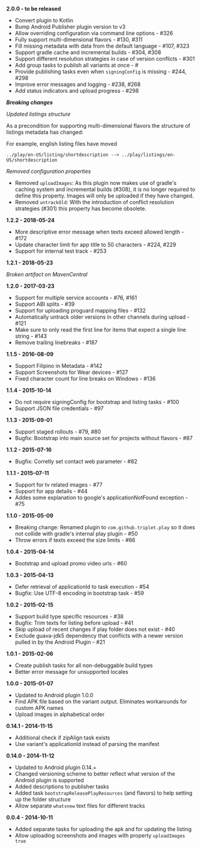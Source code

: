 **2.0.0 - to be released**

* Convert plugin to Kotlin
* Bump Android Publisher plugin version to v3
* Allow overriding configuration via command line options - #326
* Fully support multi-dimensional flavors - #130, #311
* Fill missing metadata with data from the default language - #107, #323
* Support gradle cache and incremental builds - #304, #308
* Support different resolution strategies in case of version conflicts - #301
* Add group tasks to publish all variants at once - #
* Provide publishing tasks even when `signingConfig` is missing - #244, #298
* Improve error messages and logging - #238, #268
* Add status indicators and upload progress - #298

***Breaking changes***

*Updated listings structure*

As a precondition for supporting multi-dimensional flavors the structure of listings metadata 
has changed:

For example, english listing files have moved 

```
../play/en-US/listing/shortdescription --> ../play/listings/en-US/shortdescription
```

*Removed configuration properties*

* Removed `uploadImages`: As this plugin now makes use of gradle's caching system and
incremental builds (#308), it is no longer required to define this property. 
Images will only be uploaded if they have changed.
* Removed `untrackOld`: With the introduction of conflict resolution strategies (#301) 
this property has become obsolete.

**1.2.2 - 2018-05-24**

* More descriptive error message when texts exceed allowed length - #172
* Update character limit for app title to 50 characters - #224, #229
* Support for internal test track - #253

**1.2.1 - 2018-05-23**

*Broken artifact on MavenCentral*

**1.2.0 - 2017-03-23**

* Support for multiple service accounts - #76, #161
* Support ABI splits - #39
* Support for uploading proguard mapping files - #132
* Automatically untrack older versions in other channels during upload - #121
* Make sure to only read the first line for items that expect a single line string - #143
* Remove trailing linebreaks - #187

**1.1.5 - 2016-08-09**

* Support Filipino in Metadata - #142
* Support Screenshots for Wear devices - #127
* Fixed character count for line breaks on Windows - #136

**1.1.4 - 2015-10-14**

* Do not require signingConfig for bootstrap and listing tasks - #100
* Support JSON file credentials - #97

**1.1.3 - 2015-09-01**

* Support staged rollouts - #79, #80
* Bugfix: Bootstrap into main source set for projects without flavors - #87

**1.1.2 - 2015-07-16**

* Bugfix: Corretly set contact web parameter - #82

**1.1.1 - 2015-07-11**

* Support for tv related images - #77
* Support for app details - #44
* Addes some explanation to google's applicationNotFound exception - #75

**1.1.0 - 2015-05-09**

* Breaking change: Renamed plugin to `com.github.triplet.play` so it does not collide with gradle's internal play plugin - #50
* Throw errors if texts exceed the size limits - #66

**1.0.4 - 2015-04-14**

* Bootstrap and upload promo video urls - #60

**1.0.3 - 2015-04-13**

* Defer retrieval of applicationId to task execution - #54
* Bugfix: Use UTF-8 encoding in bootstrap task - #59

**1.0.2 - 2015-02-15**

* Support build type specific resources - #38
* Bugfix: Trim texts for listing before upload - #41
* Skip upload of recent changes if play folder does not exist - #40
* Exclude guava-jdk5 dependency that conflicts with a newer version pulled in by the Android Plugin - #21

**1.0.1 - 2015-02-06**

* Create publish tasks for all non-debuggable build types
* Better error message for unsupported locales

**1.0.0 - 2015-01-07**

* Updated to Android plugin 1.0.0
* Find APK file based on the variant output. Eliminates workarounds for custom APK names
* Upload images in alphabetical order

**0.14.1 - 2014-11-15**

* Additional check if zipAlign task exists
* Use variant's applicationId instead of parsing the manifest

**0.14.0 - 2014-11-12**

* Updated to Android plugin 0.14.+
* Changed versioning scheme to better reflect what version of the Android plugin is supported
* Added descriptions to publisher tasks
* Added task `bootstrapReleasePlayResources` (and flavors) to help setting up the folder structure
* Allow separate `whatsnew` text files for different tracks

**0.0.4 - 2014-10-11**

* Added separate tasks for uploading the apk and for updating the listing
* Allow uploading screenshots and images with property `uploadImages true`
